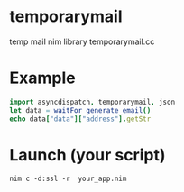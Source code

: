 # temporarymail
temp mail nim library temporarymail.cc
# Example
```nim
import asyncdispatch, temporarymail, json
let data = waitFor generate_email()
echo data["data"]["address"].getStr
```
# Launch (your script)
```
nim c -d:ssl -r  your_app.nim
```
